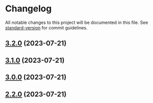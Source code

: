 # Changelog

All notable changes to this project will be documented in this file. See [standard-version](https://github.com/conventional-changelog/standard-version) for commit guidelines.

## [3.2.0](https://github.com/Sakthivel-Vadivel/basic-react/compare/v3.1.0...v3.2.0) (2023-07-21)

## [3.1.0](https://github.com/Sakthivel-Vadivel/basic-react/compare/v3.0.0...v3.1.0) (2023-07-21)

## [3.0.0](https://github.com/Sakthivel-Vadivel/basic-react/compare/v2.2.0...v3.0.0) (2023-07-21)

## [2.2.0](https://github.com/Sakthivel-Vadivel/basic-react/compare/v2.1.5...v2.2.0) (2023-07-21)
